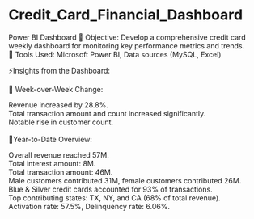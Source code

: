 # Credit_Card_Financial_Dashboard
Power BI Dashboard
💢 Objective: Develop a comprehensive credit card weekly dashboard for monitoring key performance metrics and trends.<br /> 💢 Tools Used: Microsoft Power BI, Data sources (MySQL, Excel)

⚡Insights from the Dashboard:

💢 Week-over-Week Change:

Revenue increased by 28.8%.<br />
Total transaction amount and count increased significantly.<br />
Notable rise in customer count.<br /><br />
💢Year-to-Date Overview:

Overall revenue reached 57M.<br />
Total interest amount: 8M.<br />
Total transaction amount: 46M.<br />
Male customers contributed 31M, female customers contributed 26M.<br />
Blue & Silver credit cards accounted for 93% of transactions.<br />
Top contributing states: TX, NY, and CA (68% of total revenue).<br />
Activation rate: 57.5%, Delinquency rate: 6.06%.<br />
